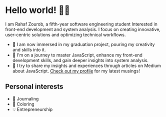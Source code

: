 # Hello world! 👋🏼

I am Rahaf Zourob, a fifth-year software engineering student Interested in
front-end development and system analysis. I focus on creating innovative,
user-centric solutions and optimizing technical workflows.

- :telescope: I am now immersed in my graduation project, pouring my
  creativity and skills into it.
- :seedling: I'm on a journey to master JavaScript, enhance my front-end
  development skills, and gain deeper insights into system analysis.
- :memo: I try to share my insights and experiences through articles on Medium
  about JavaScript.
  [Check out my profile](https://medium.com/@zourobrahaf)
  for my latest musings!

## Personal interests

- :pencil: Journaling
- :art: Coloring
- :bulb: Entrepreneurship
